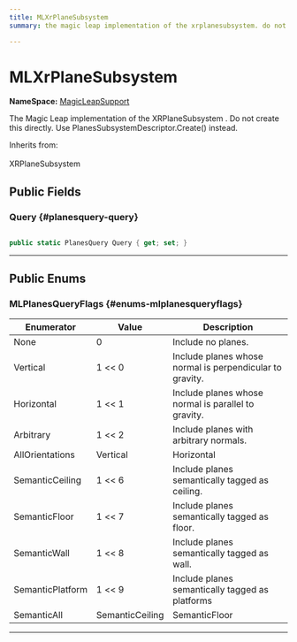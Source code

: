 ```yaml
---
title: MLXrPlaneSubsystem
summary: the magic leap implementation of the xrplanesubsystem. do not create this directly. use planessubsystemdescriptor.create instead. 

---
```


# MLXrPlaneSubsystem



**NameSpace:** 
[MagicLeapSupport](/unity-api/api/UnityEngine.XR.OpenXR.Features.MagicLeapSupport/UnityEngine.XR.OpenXR.Features.MagicLeapSupport.md) 


The Magic Leap implementation of the  XRPlaneSubsystem . Do not create this directly. Use  PlanesSubsystemDescriptor.Create()  instead.   


Inherits from: <br></br>XRPlaneSubsystem




## Public Fields

### Query {#planesquery-query}

```csharp

public static PlanesQuery Query { get; set; }

```






-----------

## Public Enums

### MLPlanesQueryFlags {#enums-mlplanesqueryflags}

| Enumerator | Value | Description |
| ---------- | ----- | ----------- |
| None | 0| Include no planes.   |
| Vertical | 1 << 0| Include planes whose normal is perpendicular to gravity.   |
| Horizontal | 1 << 1| Include planes whose normal is parallel to gravity.   |
| Arbitrary | 1 << 2| Include planes with arbitrary normals.   |
| AllOrientations | Vertical | Horizontal | Arbitrary| Include all plane orientations.   |
| SemanticCeiling | 1 << 6| Include planes semantically tagged as ceiling.   |
| SemanticFloor | 1 << 7| Include planes semantically tagged as floor.   |
| SemanticWall | 1 << 8| Include planes semantically tagged as wall.   |
| SemanticPlatform | 1 << 9| Include planes semantically tagged as platforms   |
| SemanticAll | SemanticCeiling | SemanticFloor | SemanticWall | SemanticPlatform| Include all planes that are semantically tagged.   |








-----------

